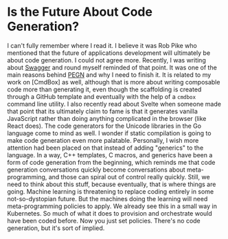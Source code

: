 # Is the Future About Code Generation?

I can't fully remember where I read it. I believe it was Rob Pike who
mentioned that the future of applications development will ultimately be
about code generation. I could not agree more. Recently, I was writing
about [Swagger] and round myself reminded of that point. It was one of
the main reasons behind [PEGN] and why I need to finish it. It is
related to my work on [CmdBox] as well, although that is more about
writing composable code more than generating it, even though the
scaffolding is created through a GitHub template and eventually with the
help of a `cmdbox` command line utility. I also recently read about
Svelte when someone made that point that its ultimately claim to fame is
that it generates vanilla JavaScript rather than doing anything
complicated in the browser (like React does). The code generators for
the Unicode libraries in the Go language come to mind as well. I wonder
if static compilation is going to make code generation even more
palatable. Personally, I wish more attention had been placed on that
instead of adding "generics" to the language. In a way, C++ templates,
C macros, and generics have been a form of code generation from the
beginning, which reminds me that code generation conversations quickly
become conversations about meta-programming, and those can spiral out of
control really quickly. Still, we need to think about this stuff,
because eventually, that is where things are going. Machine learning is
threatening to replace coding entirely in some not-so-dystopian future.
But the machines doing the learning will need meta-programming policies
to apply. We already see this in a small way in Kubernetes. So much of
what it does to provision and orchestrate would have been coded before.
Now you just set policies. There's no code generation, but it's sort of
implied.

[Swagger]: /20210610183738
[PEGN]: <https://pegn.dev>
